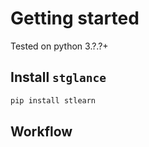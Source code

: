 # Getting started

Tested on python 3.?.?+

## Install `stglance`

```bash
pip install stlearn
```

## Workflow
